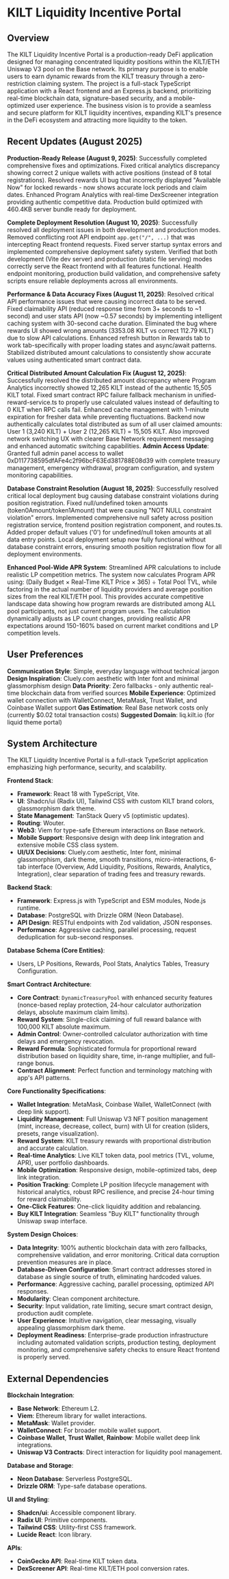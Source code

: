 # KILT Liquidity Incentive Portal

## Overview
The KILT Liquidity Incentive Portal is a production-ready DeFi application designed for managing concentrated liquidity positions within the KILT/ETH Uniswap V3 pool on the Base network. Its primary purpose is to enable users to earn dynamic rewards from the KILT treasury through a zero-restriction claiming system. The project is a full-stack TypeScript application with a React frontend and an Express.js backend, prioritizing real-time blockchain data, signature-based security, and a mobile-optimized user experience. The business vision is to provide a seamless and secure platform for KILT liquidity incentives, expanding KILT's presence in the DeFi ecosystem and attracting more liquidity to the token.

## Recent Updates (August 2025)
**Production-Ready Release (August 9, 2025)**: Successfully completed comprehensive fixes and optimizations. Fixed critical analytics discrepancy showing correct 2 unique wallets with active positions (instead of 8 total registrations). Resolved rewards UI bug that incorrectly displayed "Available Now" for locked rewards - now shows accurate lock periods and claim dates. Enhanced Program Analytics with real-time DexScreener integration providing authentic competitive data. Production build optimized with 460.4KB server bundle ready for deployment.

**Complete Deployment Resolution (August 10, 2025)**: Successfully resolved all deployment issues in both development and production modes. Removed conflicting root API endpoint `app.get("/", ...)` that was intercepting React frontend requests. Fixed server startup syntax errors and implemented comprehensive deployment safety system. Verified that both development (Vite dev server) and production (static file serving) modes correctly serve the React frontend with all features functional. Health endpoint monitoring, production build validation, and comprehensive safety scripts ensure reliable deployments across all environments.

**Performance & Data Accuracy Fixes (August 11, 2025)**: Resolved critical API performance issues that were causing incorrect data to be served. Fixed claimability API (reduced response time from 3+ seconds to ~1 second) and user stats API (now ~0.57 seconds) by implementing intelligent caching system with 30-second cache duration. Eliminated the bug where rewards UI showed wrong amounts (3353.08 KILT vs correct 112.79 KILT) due to slow API calculations. Enhanced refresh button in Rewards tab to work tab-specifically with proper loading states and async/await patterns. Stabilized distributed amount calculations to consistently show accurate values using authenticated smart contract data.

**Critical Distributed Amount Calculation Fix (August 12, 2025)**: Successfully resolved the distributed amount discrepancy where Program Analytics incorrectly showed 12,265 KILT instead of the authentic 15,505 KILT total. Fixed smart contract RPC failure fallback mechanism in unified-reward-service.ts to properly use calculated values instead of defaulting to 0 KILT when RPC calls fail. Enhanced cache management with 1-minute expiration for fresher data while preventing fluctuations. Backend now authentically calculates total distributed as sum of all user claimed amounts: User 1 (3,240 KILT) + User 2 (12,265 KILT) = 15,505 KILT. Also improved network switching UX with clearer Base Network requirement messaging and enhanced automatic switching capabilities. **Admin Access Update**: Granted full admin panel access to wallet 0xD117738595dfAFe4c2f96bcF63Ed381788E08d39 with complete treasury management, emergency withdrawal, program configuration, and system monitoring capabilities.

**Database Constraint Resolution (August 18, 2025)**: Successfully resolved critical local deployment bug causing database constraint violations during position registration. Fixed null/undefined token amounts (token0Amount/token1Amount) that were causing "NOT NULL constraint violation" errors. Implemented comprehensive null safety across position registration service, frontend position registration component, and routes.ts. Added proper default values ('0') for undefined/null token amounts at all data entry points. Local deployment setup now fully functional without database constraint errors, ensuring smooth position registration flow for all deployment environments.

**Enhanced Pool-Wide APR System**: Streamlined APR calculations to include realistic LP competition metrics. The system now calculates Program APR using: (Daily Budget × Real-Time KILT Price × 365) ÷ Total Pool TVL, while factoring in the actual number of liquidity providers and average position sizes from the real KILT/ETH pool. This provides accurate competitive landscape data showing how program rewards are distributed among ALL pool participants, not just current program users. The calculation dynamically adjusts as LP count changes, providing realistic APR expectations around 150-160% based on current market conditions and LP competition levels.

## User Preferences
**Communication Style**: Simple, everyday language without technical jargon
**Design Inspiration**: Cluely.com aesthetic with Inter font and minimal glassmorphism design
**Data Priority**: Zero fallbacks - only authentic real-time blockchain data from verified sources
**Mobile Experience**: Optimized wallet connection with WalletConnect, MetaMask, Trust Wallet, and Coinbase Wallet support
**Gas Estimation**: Real Base network costs only (currently $0.02 total transaction costs)
**Suggested Domain**: liq.kilt.io (for liquid theme portal)

## System Architecture
The KILT Liquidity Incentive Portal is a full-stack TypeScript application emphasizing high performance, security, and scalability.

**Frontend Stack**:
- **Framework**: React 18 with TypeScript, Vite.
- **UI**: Shadcn/ui (Radix UI), Tailwind CSS with custom KILT brand colors, glassmorphism dark theme.
- **State Management**: TanStack Query v5 (optimistic updates).
- **Routing**: Wouter.
- **Web3**: Viem for type-safe Ethereum interactions on Base network.
- **Mobile Support**: Responsive design with deep link integration and extensive mobile CSS class system.
- **UI/UX Decisions**: Cluely.com aesthetic, Inter font, minimal glassmorphism, dark theme, smooth transitions, micro-interactions, 6-tab interface (Overview, Add Liquidity, Positions, Rewards, Analytics, Integration), clear separation of trading fees and treasury rewards.

**Backend Stack**:
- **Framework**: Express.js with TypeScript and ESM modules, Node.js runtime.
- **Database**: PostgreSQL with Drizzle ORM (Neon Database).
- **API Design**: RESTful endpoints with Zod validation, JSON responses.
- **Performance**: Aggressive caching, parallel processing, request deduplication for sub-second responses.

**Database Schema (Core Entities)**:
- Users, LP Positions, Rewards, Pool Stats, Analytics Tables, Treasury Configuration.

**Smart Contract Architecture**:
- **Core Contract**: `DynamicTreasuryPool` with enhanced security features (nonce-based replay protection, 24-hour calculator authorization delays, absolute maximum claim limits).
- **Reward System**: Single-click claiming of full reward balance with 100,000 KILT absolute maximum.
- **Admin Control**: Owner-controlled calculator authorization with time delays and emergency revocation.
- **Reward Formula**: Sophisticated formula for proportional reward distribution based on liquidity share, time, in-range multiplier, and full-range bonus.
- **Contract Alignment**: Perfect function and terminology matching with app's API patterns.

**Core Functionality Specifications**:
- **Wallet Integration**: MetaMask, Coinbase Wallet, WalletConnect (with deep link support).
- **Liquidity Management**: Full Uniswap V3 NFT position management (mint, increase, decrease, collect, burn) with UI for creation (sliders, presets, range visualization).
- **Reward System**: KILT treasury rewards with proportional distribution and accurate calculation.
- **Real-time Analytics**: Live KILT token data, pool metrics (TVL, volume, APR), user portfolio dashboards.
- **Mobile Optimization**: Responsive design, mobile-optimized tabs, deep link integration.
- **Position Tracking**: Complete LP position lifecycle management with historical analytics, robust RPC resilience, and precise 24-hour timing for reward claimability.
- **One-Click Features**: One-click liquidity addition and rebalancing.
- **Buy KILT Integration**: Seamless "Buy KILT" functionality through Uniswap swap interface.

**System Design Choices**:
- **Data Integrity**: 100% authentic blockchain data with zero fallbacks, comprehensive validation, and error monitoring. Critical data corruption prevention measures are in place.
- **Database-Driven Configuration**: Smart contract addresses stored in database as single source of truth, eliminating hardcoded values.
- **Performance**: Aggressive caching, parallel processing, optimized API responses.
- **Modularity**: Clean component architecture.
- **Security**: Input validation, rate limiting, secure smart contract design, production audit complete.
- **User Experience**: Intuitive navigation, clear messaging, visually appealing glassmorphism dark theme.
- **Deployment Readiness**: Enterprise-grade production infrastructure including automated validation scripts, production testing, deployment monitoring, and comprehensive safety checks to ensure React frontend is properly served.

## External Dependencies

**Blockchain Integration**:
- **Base Network**: Ethereum L2.
- **Viem**: Ethereum library for wallet interactions.
- **MetaMask**: Wallet provider.
- **WalletConnect**: For broader mobile wallet support.
- **Coinbase Wallet**, **Trust Wallet**, **Rainbow**: Mobile wallet deep link integrations.
- **Uniswap V3 Contracts**: Direct interaction for liquidity pool management.

**Database and Storage**:
- **Neon Database**: Serverless PostgreSQL.
- **Drizzle ORM**: Type-safe database operations.

**UI and Styling**:
- **Shadcn/ui**: Accessible component library.
- **Radix UI**: Primitive components.
- **Tailwind CSS**: Utility-first CSS framework.
- **Lucide React**: Icon library.

**APIs**:
- **CoinGecko API**: Real-time KILT token data.
- **DexScreener API**: Real-time KILT/ETH pool conversion rates.